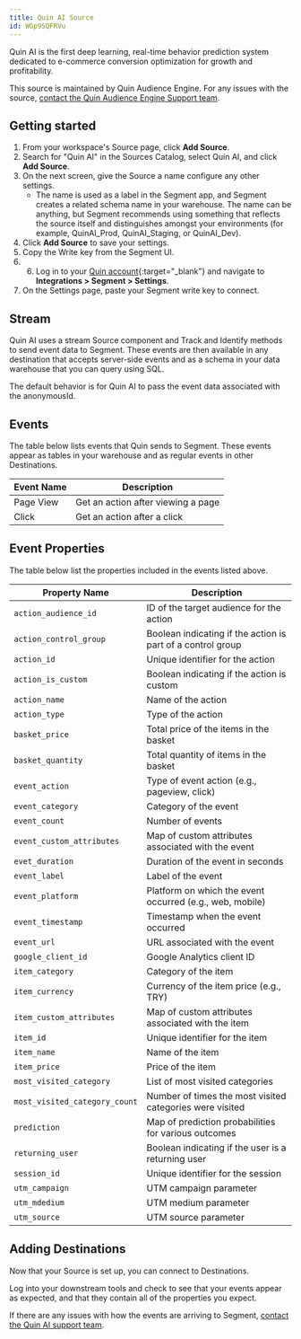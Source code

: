 ```yaml
---
title: Quin AI Source
id: WGp9SQFRVu
---
```


Quin AI is the first deep learning, real-time behavior prediction system dedicated to e-commerce conversion optimization for growth and profitability.

This source is maintained by Quin Audience Engine. For any issues with the source, [contact the Quin Audience Engine Support team](mailto:hello@quinengine.com).

## Getting started

1. From your workspace's Source page, click **Add Source**.
2. Search for "Quin AI" in the Sources Catalog, select Quin AI, and click **Add Source**.
3. On the next screen, give the Source a name configure any other settings.
    - The name is used as a label in the Segment app, and Segment creates a related schema name in your warehouse. The name can be anything, but Segment recommends using something that reflects the source itself and distinguishes amongst your environments (for example, QuinAI_Prod, QuinAI_Staging, or QuinAI_Dev).
4. Click **Add Source** to save your settings.
5. Copy the Write key from the Segment UI.
6. 6. Log in to your [Quin account](https://portal.quinengine.com/){:target="_blank”} and navigate to **Integrations > Segment > Settings**.
7. On the Settings page, paste your Segment write key to connect.

## Stream

Quin AI uses a stream Source component and Track and Identify methods to send event data to Segment. These events are then available in any destination that accepts server-side events and as a schema in your data warehouse that you can query using SQL.

The default behavior is for Quin AI to pass the event data associated with the anonymousId.

## Events

The table below lists events that Quin sends to Segment. These events appear as tables in your warehouse and as regular events in other Destinations.

| Event Name | Description                        |
|------------|------------------------------------|
| Page View  | Get an action after viewing a page |
| Click      | Get an action after a click        |  


## Event Properties

The table below list the properties included in the events listed above.

| Property Name                 | Description                                                 |
|-------------------------------|-------------------------------------------------------------|
| `action_audience_id`          | ID of the target audience for the action                    |
| `action_control_group`        | Boolean indicating if the action is part of a control group |
| `action_id`                   | Unique identifier for the action                            |
| `action_is_custom`            | Boolean indicating if the action is custom                  |
| `action_name`                 | Name of the action                                          |                          
| `action_type`                 | Type of the action                                          |                         
| `basket_price`                | Total price of the items in the basket                      |                         
| `basket_quantity`             | Total quantity of items in the basket                       |                         
| `event_action`                | Type of event action (e.g., pageview, click)                |                       
| `event_category`              | Category of the event                                       |                                                          
| `event_count`                 | Number of events                                            |                        
| `event_custom_attributes`     | Map of custom attributes associated with the event          |                         
| `evet_duration`               | Duration of the event in seconds                            |                        
| `event_label`                 | Label of the event                                          |                        
| `event_platform`              | Platform on which the event occurred (e.g., web, mobile)    |                        
| `event_timestamp`             | Timestamp when the event occurred                           |                       
| `event_url`                   | URL associated with the event                               |                      
| `google_client_id`            | Google Analytics client ID                                  |                        
| `item_category`               | Category of the item                                        |                                                             
| `item_currency`               | Currency of the item price (e.g., TRY)                      |                                                             
| `item_custom_attributes`      | Map of custom attributes associated with the item           |                                                             
| `item_id`                     | Unique identifier for the item                              |                                                             
| `item_name`                   | Name of the item                                            |                                                             
| `item_price`                  | Price of the item                                           |                                                             
| `most_visited_category`       | List of most visited categories                             |                                                             
| `most_visited_category_count` | Number of times the most visited categories were visited    |                                                             
| `prediction`                  | Map of prediction probabilities for various outcomes        |
| `returning_user`              | Boolean indicating if the user is a returning user          |                                                             
| `session_id`                  | Unique identifier for the session                           |                                                             
| `utm_campaign`                | UTM campaign parameter                                      |                                                             
| `utm_mdedium`                 | UTM medium parameter                                        |                                                             
| `utm_source`                  | UTM source parameter                                        |                                                                              


## Adding Destinations

Now that your Source is set up, you can connect to Destinations.

Log into your downstream tools and check to see that your events appear as expected, and that they contain all of the properties you expect.

If there are any issues with how the events are arriving to Segment, [contact the Quin AI support team](mailto:hello@quinengine.com).
